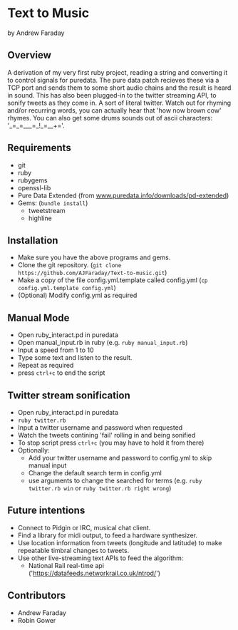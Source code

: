 Text to Music
=============
by Andrew Faraday

Overview
--------
A derivation of my very first ruby project, reading a string and converting it to control signals for puredata. The pure data patch recieves these via a TCP port and sends them to some short audio chains and the result is heard in sound.
This has also been plugged-in to the twitter streaming API, to sonify tweets as they come in. A sort of literal twitter. 
Watch out for rhyming and/or recurring words, you can actually hear that 'how now brown cow' rhymes. You can also get some drums sounds out of ascii characters: '\_=\_=\_\_\_=\_\!\_=\_\_\+='.

Requirements
------------
* git 
* ruby
* rubygems 
* openssl-lib
* Pure Data Extended (from www.puredata.info/downloads/pd-extended)
* Gems: (`bundle install`)
    * tweetstream
    * highline

Installation
------------

* Make sure you have the above programs and gems.
* Clone the git repository. (`git clone https://github.com/AJFaraday/Text-to-music.git`)
* Make a copy of the file config.yml.template called config.yml (`cp config.yml.template config.yml`)
* (Optional) Modify config.yml as required

Manual Mode
-----------
* Open ruby_interact.pd in puredata
* Open manual_input.rb in ruby (e.g. `ruby manual_input.rb`)
* Input a speed from 1 to 10
* Type some text and listen to the result.
* Repeat as required
* press `ctrl+c` to end the script

Twitter stream sonification
---------------------------
* Open ruby_interact.pd in puredata
* `ruby twitter.rb`
* Input a twitter username and password when requested
* Watch the tweets contining 'fail' rolling in and being sonified
* To stop script press `ctrl+c` (you may have to hold it from there)
* Optionally:
    * Add your twitter username and password to config.yml to skip manual input
    * Change the default search term in config.yml
    * use arguments to change the searched for terms (e.g. `ruby twitter.rb win` or `ruby twitter.rb right wrong`)

Future intentions
-----------------
* Connect to Pidgin or IRC, musical chat client. 
* Find a library for midi output, to feed a hardware synthesizer.
* Use location information from tweets (longitude and latitude) to make repeatable timbral changes to tweets.
* Use other live-streaming text APIs to feed the algorithm:
  * National Rail real-time api ('https://datafeeds.networkrail.co.uk/ntrod/')
  

Contributors
------------
* Andrew Faraday
* Robin Gower
